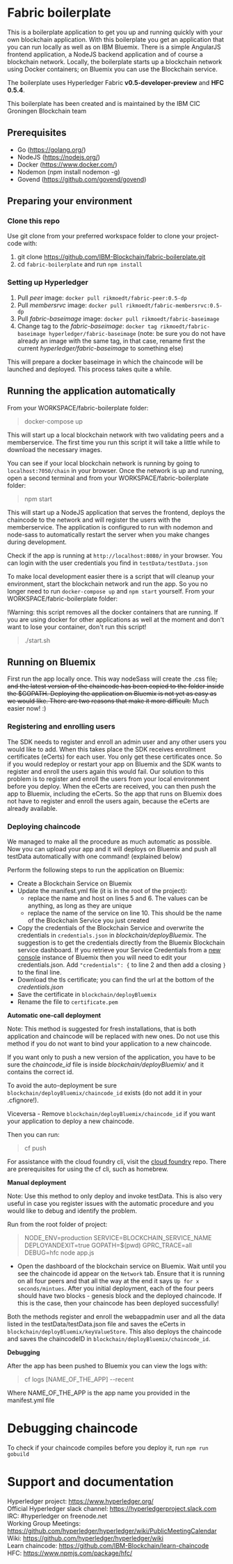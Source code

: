 # Fabric boilerplate
This is a boilerplate application to get you up and running quickly with your own blockchain application. With this boilerplate you get an application that you can run locally as well as on IBM Bluemix. There is a simple AngularJS frontend application, a NodeJS backend application and of course a blockchain network. Locally, the boilerplate starts up a blockchain network using Docker containers; on Bluemix you can use the Blockchain service.

The boilerplate uses Hyperledger Fabric **v0.5-developer-preview** and **HFC 0.5.4**.

This boilerplate has been created and is maintained by the IBM CIC Groningen Blockchain team

## Prerequisites
- Go (https://golang.org/)
- NodeJS (https://nodejs.org/)
- Docker (https://www.docker.com/)
- Nodemon (npm install nodemon -g)
- Govend (https://github.com/govend/govend)

## Preparing your environment

### Clone this repo
Use git clone from your preferred workspace folder to clone your project-code with:  
1. git clone https://github.com/IBM-Blockchain/fabric-boilerplate.git   
2. cd `fabric-boilerplate` and run `npm install`  

### Setting up Hyperledger
1. Pull _peer_ image: `docker pull rikmoedt/fabric-peer:0.5-dp`
2. Pull _membersrvc_ image: `docker pull rikmoedt/fabric-membersrvc:0.5-dp`
3. Pull _fabric-baseimage_ image: `docker pull rikmoedt/fabric-baseimage`
4. Change tag to the _fabric-baseimage_: `docker tag rikmoedt/fabric-baseimage hyperledger/fabric-baseimage` (note: be sure you do not have already an image with the same tag, in that case, rename first the current _hyperledger/fabric-baseimage_ to something else)

This will prepare a docker baseimage in which the chaincode will be launched and deployed. This process takes quite a while.

## Running the application automatically
From your WORKSPACE/fabric-boilerplate folder:

> docker-compose up

This will start up a local blockchain network with two validating peers and a memberservice.
The first time you run this script it will take a little while to download the necessary images.

You can see if your local blockchain network is running by going to `localhost:7050/chain` in your browser.
Once the network is up and running, open a second terminal and from your WORKSPACE/fabric-boilerplate folder:

> npm start

This will start up a NodeJS application that serves the frontend, deploys the chaincode to the network and will register the users with the memberservice. The application is configured to run with nodemon and node-sass to automatically restart the server when you make changes during development.

Check if the app is running at `http://localhost:8080/` in your browser. You can login with the user credentials you find in `testData/testData.json`  


To make local development easier there is a script that will cleanup your environment, start the blockchain network and run the app. So you no longer need to run `docker-compose up` and `npm start` yourself. From your WORKSPACE/fabric-boilerplate folder:

!Warning: this script removes all the docker containers that are running. If you are using docker for other applications as well at the moment and don't want to lose your container, don't run this script!

> ./start.sh

## Running on Bluemix
First run the app locally once. This way nodeSass will create the .css file~~, and the latest version of the chaincode has been copied to the folder inside the $GOPATH. Deploying the application on Bluemix is not yet as easy as we would like. There are two reasons that make it more difficult:~~
Much easier now! :)

### Registering and enrolling users
The SDK needs to register and enroll an admin user and any other users you would like to add. When this takes place the SDK receives enrollment certificates (eCerts) for each user. You only get these certificates once. So if you would redeploy or restart your app on Bluemix and the SDK wants to register and enroll the users again this would fail. Our solution to this problem is to register and enroll the users from your local environment before you deploy. When the eCerts are received, you can then push the app to Bluemix, including the eCerts. So the app that runs on Bluemix does not have to register and enroll the users again, because the eCerts are already available.


### Deploying chaincode
We managed to make all the procedure as much automatic as possible. Now you can upload your app and it will deploys on Bluemix and push all testData automatically with one command! (explained below)

Perform the following steps to run the application on Bluemix:

- Create a Blockchain Service on Bluemix
- Update the manifest.yml file (it is in the root of the project):
    - replace the name and host on lines 5 and 6. The values can be anything, as long as they are unique
    - replace the name of the service on line 10. This should be the name of the Blockchain Service you just created
- Copy the credentials of the Blockchain Service and overwrite the credentials in `credentials.json` in _blockchain/deployBluemix_. The suggestion is to get the credentials directly from the Bluemix Blockchain service dashboard.
If you retrieve your Service Credentials from a [new console](https://new-console.ng.bluemix.net/#overview) instance of Bluemix then you will need to edit your credentials.json.  Add `"credentials": {` to line 2 and then add a closing `}` to the final line.
- Download the tls certificate; you can find the url at the bottom of the _credentials.json_
- Save the certificate in `blockchain/deployBluemix`
- Rename the file to `certificate.pem`

**Automatic one-call deployment**

Note: This method is suggested for fresh installations, that is both application and chaincode will be replaced with new ones. Do not use this method if you do not want to bind your application to a new chaincode.

If you want only to push a new version of the application, you have to be sure the _chaincode_id_ file is inside _blockchain/deployBluemix/_ and it contains the correct id.

To avoid the auto-deployment be sure `blockchain/deployBluemix/chaincode_id` exists (do not add it in your .cfignore!).

Viceversa - Remove `blockchain/deployBluemix/chaincode_id` if you want your application to deploy a new chaincode.

Then you can run:

> cf push

For assistance with the cloud foundry cli, visit the [cloud foundry](https://github.com/cloudfoundry/cli#downloads) repo.  There are prerequisites for using the cf cli, such as homebrew. 

**Manual deployment**

Note: Use this method to only deploy and invoke testData. This is also very useful in case you register issues with the automatic procedure and you would like to debug and identify the problem.

Run from the root folder of project:

> NODE_ENV=production SERVICE=BLOCKCHAIN_SERVICE_NAME DEPLOYANDEXIT=true GOPATH=$(pwd) GPRC_TRACE=all DEBUG=hfc node app.js

- Open the dashboard of the blockchain service on Bluemix. Wait until you see the chaincode id appear on the `Network` tab.  Ensure that it is running on all four peers and that all the way at the end it says `Up for x seconds/mintues`. After you initial deployment, each of the four peers should have two blocks - genesis block and the deployed chaincode. If this is the case, then your chaincode has been deployed successfully!

Both the methods register and enroll the webappadmin user and all the data listed in the testData/testData.json file and saves the eCerts in `blockchain/deployBluemix/keyValueStore`. This also deploys the chaincode and saves the chaincodeID in `blockchain/deployBluemix/chaincode_id`.

**Debugging**

After the app has been pushed to Bluemix you can view the logs with:
> cf logs [NAME_OF_THE_APP] --recent

Where NAME_OF_THE_APP is the app name you provided in the manifest.yml file

# Debugging chaincode
To check if your chaincode compiles before you deploy it, run `npm run gobuild`

# Support and documentation
Hyperledger project:                https://www.hyperledger.org/    
Official Hyperledger slack channel:  https://hyperledgerproject.slack.com   
IRC:                                #hyperledger on freenode.net    
Working Group Meetings:             https://github.com/hyperledger/hyperledger/wiki/PublicMeetingCalendar    
Wiki:                               https://github.com/hyperledger/hyperledger/wiki     
Learn chaincode:                    https://github.com/IBM-Blockchain/learn-chaincode    
HFC:                                https://www.npmjs.com/package/hfc/
